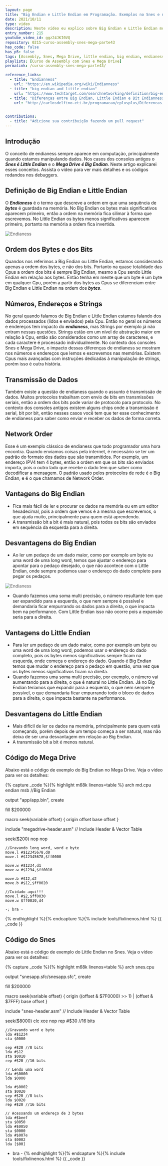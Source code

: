 ```yaml
---
layout: page
title: "Big Endian e Little Endian em Programação. Exemplos no Snes e no Mega."
date: 2021/10/11
type: video
description: Neste vídeo eu explico sobre Big Endian e Little Endian mostrando exemplos de código no Snes e no Mega Drive. O conceito de endianess sempre aparece em computação, principalmente quando estamos manipulando dados. Nos casos dos consoles antigos o Snes é Little Endian e o Mega Drive é Big Endian.
entry_number: 215
youtube_video_id: ggz24JKI0VQ
repository: 0215-curso-assembly-snes-mega-parte43
has_code: false
has_p5: false
tags: [Assembly, Snes, Mega Drive, little endian, big endian, endianess]
playlists: [Curso de Assembly com Snes e Mega Drive]
permalink: /curso-assembly-snes-mega-parte43/

reference_links:
  - title: "Endianness"
    url: "https://en.wikipedia.org/wiki/Endianness"
  - title: "big-endian and little-endian"
    url: "https://www.techtarget.com/searchnetworking/definition/big-endian-and-little-endian"
  - title: "Diferenças entre Big Endian, Little Endian e Bit Endianness"
    url: "http://carlosdelfino.eti.br/programacao/cplusplus/Diferencas_entre_BigEndian_Little_Endian_e_Bit_Endianness/"
    

contributions:
  - title: "Adicione sua contribuição fazendo um pull request"
---
```


## Introdução

O conceito de endianess sempre aparece em computação, principalmente quando estamos manipulando dados.
Nos casos dos consoles antigos o ***Snes é Little Endian*** e o ***Mega Drive é Big Endian***.
Neste artigo explicarei esses conceitos. Assista o vídeo para ver mais detalhes e os códigos rodandos nos debuggers.

## Definição de Big Endian e Little Endian

O ***Endianess*** é o termo que descreve a ordem em que uma sequência de ***bytes*** é guardada na memória.
No Big Endian os bytes mais significativos aparecem primeiro, então a ordem na memória fica silimar à forma que escrevemos.
No Little Endian os bytes menos significativos aparecem primeiro, portanto na memória a ordem fica invertida.

<img src="/pages_data/{{page.repository}}/endianess1.jpg" style="opacity:0.7;" alt="Endianess"/>

## Ordem dos Bytes e dos Bits

Quandos nos referimos a Big Endian ou Little Endian, estamos considerando apenas a ordem dos bytes, e não dos bits.
Portanto na quase totalidade das Cpus a ordem dos bits é sempre Big Endian, mesmo a Cpu sendo Little Endian em relação aos bytes.
Então tenha em mente que um byte é um byte em qualquer Cpu, porém a partir dos bytes as Cpus se diferenciam entre Big Endian e Little Endian na ordem dos ***bytes***.

## Números, Endereços e Strings

No geral quando falamos de Big Endian e Little Endian estamos falando dos dados processados (lidos e enviados) pela Cpu.
Então no geral os números e endereços tem impacto do ***endianess***, mas Strings por exemplo já não entram nessas questões.
Strings estão em um nível de abstração maior em relação à Cpu, então são considerados como um array de caracteres, e cada caractere é processado individualmente.
No contexto dos consoles Snes e Mega Drive, o impacto dessas diferenças de endianess se mostram nos números e endereços que lemos e escrevemos nas memórias.
Existem Cpus mais avançadas com instruções dedicadas à manipulação de strings, porém isso é outra história.

## Transmissão de Dados

Também existe a questão de endianess quando o assunto é transmissão de dados. Muitos protocolos trabalham com envio de bits em transmissões seriais, então a ordem dos bits pode variar de protocolo para protocolo.
No contexto dos consoles antigos existem alguns chips onde a transmissão é serial, bit por bit, então nesses casos você tem que ter esse conhecimento de endianess para saber como enviar e receber os dados de forma correta.

## Network Order

Esse é um exemplo clássico de endianess que todo programador uma hora encontra. Quando enviamos coisas pela internet, é necessário se ter um padrão do formato dos dados que são transmitidos. Por exemplo, um endereço IPV4 tem 4 bytes, então a ordem em que os bits são enviados importa, pois o outro lado que recebe o dado tem que saber como decodificar a mensagem.
O padrão usado pelos protocolos de rede é o Big Endian, e é o que chamamos de Network Order.

## Vantagens do Big Endian

- Fica mais fácil de ler e procurar os dados na memória ou em um editor hexadecimal, pois a ordem que vemos é a mesma que escrevemos, o que ajuda muito, principalmente para quem está aprendendo.
- A transmissão bit a bit é mais natural, pois todos os bits são enviados em sequência da esquerda para a direita.

## Desvantagens do Big Endian

- Ao ler um pedaço de um dado maior, como por exemplo um byte ou uma word de uma long word, temos que ajustar o endereço para apontar para o pedaço desejado, o que não acontece com o Little Endian, onde sempre podemos usar o endereço do dado completo para pegar os pedaços.

<img src="/pages_data/{{page.repository}}/endianess2.jpg" style="opacity:0.7;" alt="Endianess"/>

- Quando fazemos uma soma multi precisão, o número resultante tem que ser expandido para a esquerda, o que nem sempre é possível e demandaria ficar empurrando os dados para a direita, o que impacta bem na performance. Com Little Endian isso não ocorre pois a expansão seria para a direita.

## Vantagens do Little Endian

- Para ler um pedaço de um dado maior, como por exemplo um byte ou uma word de uma long word, podemos usar o endereço do dado completo, pois os bytes menos significativos sempre ficam na esquerda, onde começa o endereço do dado. Quando é Big Endian temos que mudar o endereço para o pedaço em questão, uma vez que os bytes menos significativos ficam na direita.
- Quando fazemos uma soma multi precisão, por exemplo, o número vai aumentando para a direita, o que é natural no Little Endian. Já no Big Endian teríamos que expandir para a esquerda, o que nem sempre é possível, o que demandaria ficar empurrando todo o bloco de dados para a direita, o que impacta bastante na performance.

## Desvantagens do Little Endian

- Mais difícil de ler os dados na memória, principalmente para quem está começando, porém depois de um tempo começa a ser natural, mas não deixa de ser uma desvantagem em relação ao Big Endian.
- A transmissão bit a bit é menos natural.

## Código do Mega Drive

Abaixo está o código de exemplo do Big Endian no Mega Drive. Veja o vídeo para ver os detalhes:

{% capture _code %}{% highlight m68k linenos=table %}
arch md.cpu
endian msb //Big Endian

output "app/app.bin", create

fill $200000

macro seek(variable offset) {
  origin offset
  base offset
}

include "megadrive-header.asm" // Include Header & Vector Table

seek($200)
	nop
	nop

    //Gravando long word, word e byte
    move.l #$12345678,d0
    move.l #$12345678,$ff0000

    move.w #$1234,d1
    move.w #$1234,$ff0010

    move.b #$12,d2
    move.b #$12,$ff0020

    //Cuidado aqui!!!
    move.l #$2,$ff0030
    move.w $ff0030,d4

    -; bra -
{% endhighlight %}{% endcapture %}{% include tools/fixlinenos.html %}
{{ _code }}


## Código do Snes

Abaixo está o código de exemplo do Little Endian no Snes. Veja o vídeo para ver os detalhes:

{% capture _code %}{% highlight m68k linenos=table %}
arch snes.cpu

output "snesapp.sfc/snesapp.sfc", create

fill $200000

macro seek(variable offset) {
  origin ((offset & $7F0000) >> 1) | (offset & $7FFF)
  base offset
}

include "snes-header.asm" // Include Header & Vector Table

seek($8000)
	clc
	xce
	nop
	rep #$30 //16 bits

    //Gravando word e byte
    lda #$1234
    sta $0000

    sep #$20 //8 bits
    lda #$12
    sta $0010
    rep #$20 //16 bits

    // Lendo uma word
    lda #$0000
    lda $0000

    lda #$0002
    sta $0020
    sep #$20 //8 bits
    lda $0020
    rep #$20 //16 bits

    // Acessando um endereço de 3 bytes
    lda #$beef
    sta $0050
    lda #$0050
    sta $0000
    lda #$007e
    sta $0002
    lda [$00]

-
	bra -
{% endhighlight %}{% endcapture %}{% include tools/fixlinenos.html %}
{{ _code }}